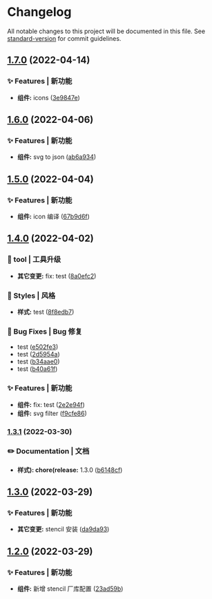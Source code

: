 # Changelog

All notable changes to this project will be documented in this file. See [standard-version](https://github.com/conventional-changelog/standard-version) for commit guidelines.

## [1.7.0](https://github.com/LK-Champ/web-components-ui-design/compare/v1.6.0...v1.7.0) (2022-04-14)


### ✨ Features | 新功能

* **组件:** icons ([3e9847e](https://github.com/LK-Champ/web-components-ui-design/commit/3e9847e1b01c00b0dc4200a644750c2007a78d18))

## [1.6.0](https://github.com/LK-Champ/web-components-ui-design/compare/v1.5.0...v1.6.0) (2022-04-06)


### ✨ Features | 新功能

* **组件:** svg to json ([ab6a934](https://github.com/LK-Champ/web-components-ui-design/commit/ab6a934758c0415f974917789faee56112d54639))

## [1.5.0](https://github.com/LK-Champ/web-components-ui-design/compare/v1.4.0...v1.5.0) (2022-04-04)


### ✨ Features | 新功能

* **组件:** icon 编译 ([67b9d6f](https://github.com/LK-Champ/web-components-ui-design/commit/67b9d6f2e70b345210121191908c63438b448e79))

## [1.4.0](https://github.com/LK-Champ/web-components-ui-design/compare/v1.3.1...v1.4.0) (2022-04-02)


### 🚀 tool | 工具升级

* **其它变更:** fix: test ([8a0efc2](https://github.com/LK-Champ/web-components-ui-design/commit/8a0efc2c3bc2ace1b3121d8cf6b87d2c89d10117))


### 💄 Styles | 风格

* **样式:** test ([8f8edb7](https://github.com/LK-Champ/web-components-ui-design/commit/8f8edb767e9f8f9af96ad608b7ec795300772c4a))


### 🐛 Bug Fixes | Bug 修复

* test ([e502fe3](https://github.com/LK-Champ/web-components-ui-design/commit/e502fe30581c5763c536b9210de8c13493c94087))
* test ([2d5954a](https://github.com/LK-Champ/web-components-ui-design/commit/2d5954ac1377bb5410d4628630487f2221746fa8))
* test ([b34aae0](https://github.com/LK-Champ/web-components-ui-design/commit/b34aae049c819e3bccf8505bcb3f0b7ad0a032d4))
* test ([b40a61f](https://github.com/LK-Champ/web-components-ui-design/commit/b40a61fd8014255f88c50e086c8e05146970dee7))


### ✨ Features | 新功能

* **组件:** fix: test ([2e2e94f](https://github.com/LK-Champ/web-components-ui-design/commit/2e2e94f3a262df5ad7c8ef5f6ceb8329e5e5cbe6))
* **组件:** svg filter ([f9cfe86](https://github.com/LK-Champ/web-components-ui-design/commit/f9cfe868ddac936c570cc1165634e0568eb5da5b))

### [1.3.1](https://github.com/LK-Champ/web-components-ui-design/compare/v1.3.0...v1.3.1) (2022-03-30)


### ✏️ Documentation | 文档

* **样式): chore(release:** 1.3.0 ([b6148cf](https://github.com/LK-Champ/web-components-ui-design/commit/b6148cf97910ea17b953970c08aa328960d4cdbe))

## [1.3.0](https://github.com/LK-Champ/web-components-ui-design/compare/v1.2.0...v1.3.0) (2022-03-29)


### ✨ Features | 新功能

* **其它变更:** stencil 安装 ([da9da93](https://github.com/LK-Champ/web-components-ui-design/commit/da9da933a82102b936352cf3a17f8d64fe76ee52))

## [1.2.0](https://github.com/LK-Champ/web-components-ui-design/compare/v1.1.1...v1.2.0) (2022-03-29)


### ✨ Features | 新功能

* **组件:** 新增 stencil 厂库配置 ([23ad59b](https://github.com/LK-Champ/web-components-ui-design/commit/23ad59ba34d36abeeeeb65e5b8518777b988b96b))
